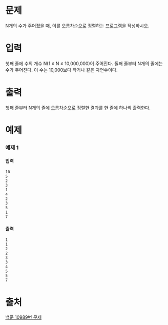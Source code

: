 # 문제
N개의 수가 주어졌을 때, 이를 오름차순으로 정렬하는 프로그램을 작성하시오.

# 입력
첫째 줄에 수의 개수 N(1 ≤ N ≤ 10,000,000)이 주어진다. 둘째 줄부터 N개의 줄에는 수가 주어진다. 이 수는 10,000보다 작거나 같은 자연수이다.

# 출력
첫째 줄부터 N개의 줄에 오름차순으로 정렬한 결과를 한 줄에 하나씩 출력한다.

# 예제
### 예제 1
#### 입력
```
10
5
2
3
1
4
2
3
5
1
7
```
#### 출력
```
1
1
2
2
3
3
4
5
5
7
```

# 출처
[백준 10989번 문제](https://www.acmicpc.net/problem/10989)